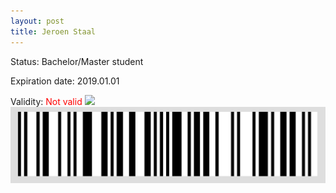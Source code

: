 ```yaml
---
layout: post
title: Jeroen Staal
---
```


Status: Bachelor/Master student

Expiration date: 2019.01.01

Validity: <font color="red"> Not valid</font> 
![](/members/img/Jeroen_Staal.png)
![](/members/img/bar.png)
